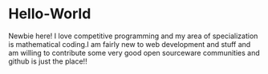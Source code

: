 # Hello-World
Newbie here!
I love competitive programming and my area of specialization is mathematical coding.I am fairly new to web development and stuff and am willing to contribute some very good open sourceware communities and github is just the place!!
